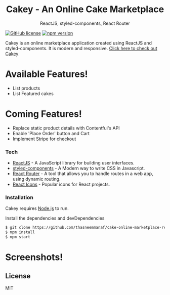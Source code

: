 <h1 align="center">
Cakey - An Online Cake Marketplace
</h1>
<p align="center">
 ReactJS, styled-components, React Router
</p>

[![GitHub license](https://img.shields.io/badge/license-MIT-blue.svg)](https://github.com/facebook/react/blob/master/LICENSE) [![npm version](https://img.shields.io/npm/v/react.svg?style=flat)](https://www.npmjs.com/package/react)

Cakey is an online marketplace application created using ReactJS and styled-components. It is modern and responsive.
[Click here to check out Cakey](https://cakey.netlify.app/)

# Available Features!

- List products
- List Featured cakes

# Coming Features!

- Replace static product details with Contentful's API
- Enable 'Place Order' button and Cart
- Implement Stripe for checkout

### Tech

- [ReactJS](https://reactjs.org/) - A JavaScript library for building user interfaces.
- [styled-components](https://styled-components.com/) - A Modern way to write CSS in Javascript.
- [React Router](https://reactrouter.com/) - A tool that allows you to handle routes in a web app, using dynamic routing.
- [React Icons](https://react-icons.github.io/react-icons/) - Popular icons for React projects.

### Installation

Cakey requires [Node.js](https://nodejs.org/) to run.

Install the dependencies and devDependencies

```sh
$ git clone https://github.com/thasneemmanaf/cake-online-marketplace-reactjs.git
$ npm install
$ npm start
```

# Screenshots!

## License

MIT
